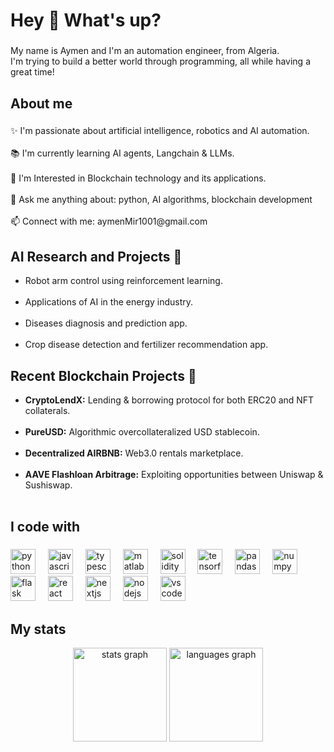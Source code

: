 <h1 align="left">Hey 👋 What's up?</h1> 

###

<p align="left">
My name is Aymen and I'm an automation engineer, from Algeria.<br>I'm trying to build a better world through programming, all while having a great time!
</p>

###

<h2 align="left">About me</h2>

###

<p align="left">✨ I'm passionate about artificial intelligence, robotics and AI automation.<br><br>📚 I'm currently learning AI agents, Langchain & LLMs.<br><br>🎯 I'm Interested in Blockchain technology and its applications.<br><br> 💬 Ask me anything about: python, AI algorithms, blockchain development <br><br>📫 Connect with me: aymenMir1001@gmail.com<br></p>

<h2>AI Research and Projects 🤖</h2>
<ul>   
  <li>Robot arm control using reinforcement learning.</li><br>    
  <li>Applications of AI in the energy industry.</li><br>    
  <li>Diseases diagnosis and prediction app.</li><br>    
  <li>Crop disease detection and fertilizer recommendation app.</li>
</ul>
  
<h2>Recent Blockchain Projects 🚀</h2>
<ul>   
  <li><strong>CryptoLendX:</strong> Lending & borrowing protocol for both ERC20 and NFT collaterals.</li><br>    
  <li><strong>PureUSD:</strong> Algorithmic overcollateralized USD stablecoin.</li><br>    
  <li><strong>Decentralized AIRBNB:</strong> Web3.0 rentals marketplace.</li><br>    
  <li><strong>AAVE Flashloan Arbitrage:</strong> Exploiting opportunities between Uniswap & Sushiswap.</li><br>
</ul>

###

<h2 align="left">I code with</h2>

###

<div align="left">
  <img src="https://cdn.jsdelivr.net/gh/devicons/devicon/icons/python/python-original.svg" height="40" alt="python logo"  />
  <img width="12" />
  <img src="https://cdn.jsdelivr.net/gh/devicons/devicon/icons/javascript/javascript-original.svg" height="40" alt="javascript logo"  />
  <img width="12" />
  <img src="https://cdn.jsdelivr.net/gh/devicons/devicon/icons/typescript/typescript-original.svg" height="40" alt="typescript logo"  />
  <img width="12" />
  <img src="https://cdn.jsdelivr.net/gh/devicons/devicon/icons/matlab/matlab-original.svg" height="40" alt="matlab logo"  />
  <img width="12" />
  <img src="https://cdn.jsdelivr.net/gh/devicons/devicon/icons/solidity/solidity-original.svg" height="40" alt="solidity logo"  />
  <img width="12" />
  <img src="https://cdn.jsdelivr.net/gh/devicons/devicon/icons/tensorflow/tensorflow-original.svg" height="40" alt="tensorflow logo"  />
  <img width="12" />
  <img src="https://cdn.jsdelivr.net/gh/devicons/devicon/icons/pandas/pandas-original.svg" height="40" alt="pandas logo"  />
  <img width="12" />
  <img src="https://cdn.jsdelivr.net/gh/devicons/devicon/icons/numpy/numpy-original.svg" height="40" alt="numpy logo"  />
  <img width="12" />
  <img src="https://cdn.jsdelivr.net/gh/devicons/devicon/icons/flask/flask-original.svg" height="40" alt="flask logo"  />
  <img width="12" />
  <img src="https://cdn.jsdelivr.net/gh/devicons/devicon/icons/react/react-original.svg" height="40" alt="react logo"  />
  <img width="12" />
  <img src="https://cdn.jsdelivr.net/gh/devicons/devicon/icons/nextjs/nextjs-original.svg" height="40" alt="nextjs logo"  />
  <img width="12" />
  <img src="https://cdn.jsdelivr.net/gh/devicons/devicon/icons/nodejs/nodejs-original.svg" height="40" alt="nodejs logo"  />
  <img width="12" />
  <img src="https://cdn.jsdelivr.net/gh/devicons/devicon/icons/vscode/vscode-original.svg" height="40" alt="vscode logo"  />
</div>

###

<h2 align="left">My stats</h2>

<div align="center">
  <img src="https://github-readme-stats.vercel.app/api?username=kaymen99&hide_title=true&hide_rank=false&show_icons=true&include_all_commits=true&count_private=true&disable_animations=false&theme=dracula&locale=en&hide_border=false&order=1" height="150" alt="stats graph"  />
  <img src="https://github-readme-stats.vercel.app/api/top-langs?username=kaymen99&locale=en&hide_title=false&layout=compact&card_width=320&langs_count=5&theme=dracula&hide_border=false&order=2" height="150" alt="languages graph"  />
</div>


